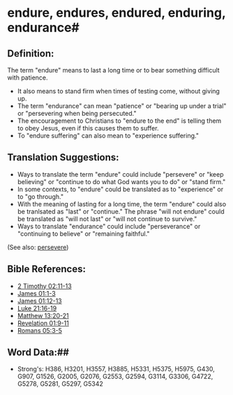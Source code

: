 # endure, endures, endured, enduring, endurance#

## Definition: ##

The term "endure" means to last a long time or to bear something difficult with patience.

* It also means to stand firm when times of testing come, without giving up.
* The term "endurance" can mean "patience" or "bearing up under a trial" or "persevering when being persecuted."
* The encouragement to Christians to "endure to the end" is telling them to obey Jesus, even if this causes them to suffer.
* To "endure suffering" can also mean to "experience suffering."

## Translation Suggestions: ##

* Ways to translate the term "endure" could include "persevere" or "keep believing" or "continue to do what God wants you to do" or "stand firm."
* In some contexts, to "endure" could be translated as to "experience" or to "go through."
* With the meaning of lasting for a long time, the term "endure" could also be tranlsated as "last" or "continue." The phrase "will not endure" could be translated as "will not last" or "will not continue to survive."
* Ways to translate "endurance" could include "perseverance" or "continuing to believe" or "remaining faithful."

(See also: [persevere](perseverance.md))

## Bible References: ##

* [2 Timothy 02:11-13](rc://en/tn/help/2ti/02/11)
* [James 01:1-3](rc://en/tn/help/jas/01/01)
* [James 01:12-13](rc://en/tn/help/jas/01/12)
* [Luke 21:16-19](rc://en/tn/help/luk/21/16)
* [Matthew 13:20-21](rc://en/tn/help/mat/13/20)
* [Revelation 01:9-11](rc://en/tn/help/rev/01/09)
* [Romans 05:3-5](rc://en/tn/help/rom/05/03)

## Word Data:##

* Strong's: H386, H3201, H3557, H3885, H5331, H5375, H5975, G430, G907, G1526, G2005, G2076, G2553, G2594, G3114, G3306, G4722, G5278, G5281, G5297, G5342
